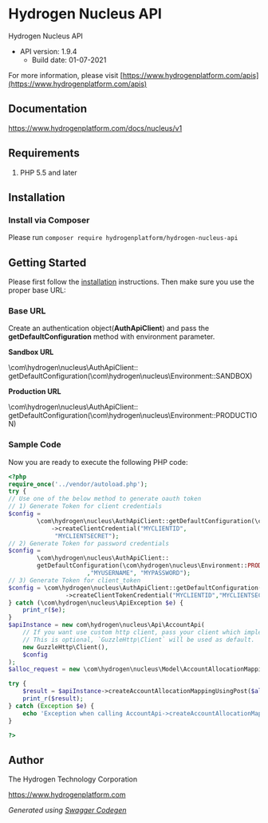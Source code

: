 # Hydrogen Nucleus API

Hydrogen Nucleus API
- API version: 1.9.4
  - Build date: 01-07-2021

For more information, please visit [https://www.hydrogenplatform.com/apis](https://www.hydrogenplatform.com/apis)

## Documentation

https://www.hydrogenplatform.com/docs/nucleus/v1

## Requirements

1. PHP 5.5 and later

## Installation

### Install via Composer

Please run `composer require hydrogenplatform/hydrogen-nucleus-api`

## Getting Started

Please first follow the [installation](#installation) instructions. Then make sure you use the proper base URL:

### Base URL

Create an authentication object(**AuthApiClient**) and pass the **getDefaultConfiguration** method
 with environment parameter.
 
**Sandbox URL**

\com\hydrogen\nucleus\AuthApiClient::
        getDefaultConfiguration(\com\hydrogen\nucleus\Environment::SANDBOX)
        
**Production URL**

\com\hydrogen\nucleus\AuthApiClient::
        getDefaultConfiguration(\com\hydrogen\nucleus\Environment::PRODUCTION)

### Sample Code
Now you are ready to execute the following PHP code:

```php
<?php
require_once('../vendor/autoload.php');
try {
// Use one of the below method to generate oauth token
// 1) Generate Token for client credentials
$config =
        \com\hydrogen\nucleus\AuthApiClient::getDefaultConfiguration(\com\hydrogen\nucleus\Environment::PRODUCTION)
            ->createClientCredential("MYCLIENTID",
             "MYCLIENTSECRET");
// 2) Generate Token for password credentials
$config =
        \com\hydrogen\nucleus\AuthApiClient::
        getDefaultConfiguration(\com\hydrogen\nucleus\Environment::PRODUCTION)->createPasswordCredential("MYCLIENTID","MYCLIENTSECRET"
                      ,"MYUSERNAME", "MYPASSWORD");
// 3) Generate Token for client_token
$config = \com\hydrogen\nucleus\AuthApiClient::getDefaultConfiguration(\com\hydrogen\nucleus\Environment::PRODUCTION)
                ->createClientTokenCredential("MYCLIENTID","MYCLIENTSECRET", "CLIENT_TOKEN");
} catch (\com\hydrogen\nucleus\ApiException $e) {
    print_r($e);
}
$apiInstance = new com\hydrogen\nucleus\Api\AccountApi(
    // If you want use custom http client, pass your client which implements `GuzzleHttp\ClientInterface`.
    // This is optional, `GuzzleHttp\Client` will be used as default.
    new GuzzleHttp\Client(),
    $config
);
$alloc_request = new \com\hydrogen\nucleus\Model\AccountAllocationMapping(); // \com\hydrogen\nucleus\Model\AccountAllocationMapping | allocRequest

try {
    $result = $apiInstance->createAccountAllocationMappingUsingPost($alloc_request);
    print_r($result);
} catch (Exception $e) {
    echo 'Exception when calling AccountApi->createAccountAllocationMappingUsingPost: ', $e->getMessage(), PHP_EOL;
}

?>
```

## Author
The Hydrogen Technology Corporation

https://www.hydrogenplatform.com

*Generated using [Swagger Codegen](https://github.com/swagger-api/swagger-codegen)*
